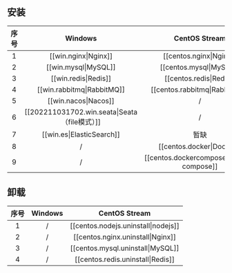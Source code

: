 ## 安装

| 序号 | Windows | CentOS Stream | Docker | Docker-Compose|
| :-: | :-: | :-: | :-: | :-: |
| 1 | [[win.nginx\|Nginx]] | [[centos.nginx\|Nginx]] | [[docker.nginx\|Nginx]] | [[dockercompose.nginx\|Nginx]] |
| 2 | [[win.mysql\|MySQL]] | [[centos.mysql\|MySQL]] | [[docker.mysql\|MySQL]] | [[dockercompose.mysql\|MySQL]] |
| 3 | [[win.redis\|Redis]] | [[centos.redis\|Redis]] | [[docker.redis\|Redis]] | [[dockercompose.redis\|Redis]] |
| 4 | [[win.rabbitmq\|RabbitMQ]] | [[centos.rabbitmq\|RabbitMQ]] | [[docker.rabbitmq\|RabbitMQ]] | [[dockercompose.rabbitmq\|RabbitMQ]] |
| 5 | [[win.nacos\|Nacos]] | / | [[docker.nacos\|Nacos]] | [[dockercompose.nacos\|Nacos]] |
| 6 | [[202211031702.win.seata\|Seata（file模式）]] | / | [[202210190003.docker.seata\|Seata（file模式）]] | [[202210190031.dockercompose.seata\|Seata（file模式）]] |
| 7 | [[win.es\|ElasticSearch]] | 暂缺 | [[docker.es\|ElasticSearch]] | 暂缺 |
| 8 | / | [[centos.docker\|Docker]] | / | / |
| 9 | / | [[centos.dockercompose\|docker-compose]] | / | / |



## 卸载

| 序号 | Windows | CentOS Stream | 
| :-: | :-: | :-: | 
| 1 | / | [[centos.nodejs.uninstall\|nodejs]] |
| 2 | / | [[centos.nginx.uninstall\|Nginx]] |
| 3 | / | [[centos.mysql.uninstall\|MySQL]] |
| 4 | / | [[centos.redis.uninstall\|Redis]] |
